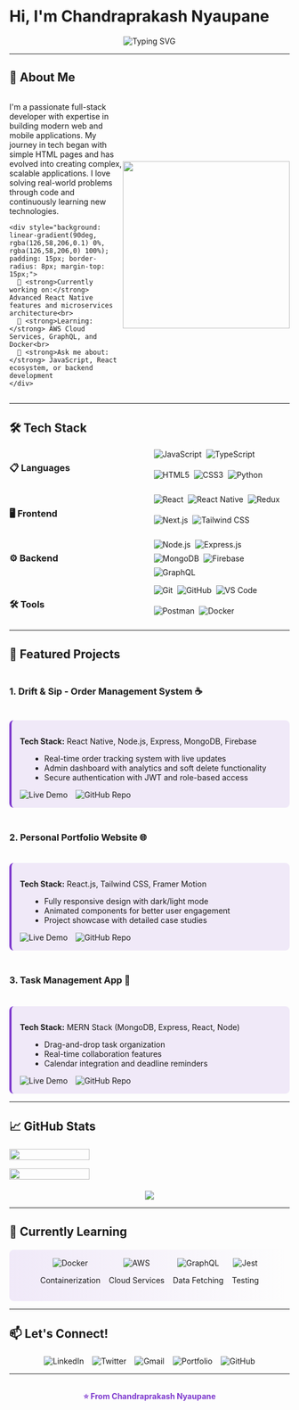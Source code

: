 # Hi, I'm Chandraprakash Nyaupane 

<div align="center">
  <img src="https://readme-typing-svg.demolab.com?font=Fira+Code&weight=600&size=26&duration=3000&pause=1000&color=7E3ACE&center=true&vCenter=true&width=500&lines=🎓+BTech+CSE+Student;💻+Full-Stack+Developer;🚀+Open+Source+Contributor;⚡+Tech+Passionate" alt="Typing SVG" />
</div>

---

## 🚀 About Me

<div style="display: flex; justify-content: space-between; align-items: center;">
  <div style="flex: 1;">
    <p>I'm a passionate full-stack developer with expertise in building modern web and mobile applications. My journey in tech began with simple HTML pages and has evolved into creating complex, scalable applications. I love solving real-world problems through code and continuously learning new technologies.</p>
    
    <div style="background: linear-gradient(90deg, rgba(126,58,206,0.1) 0%, rgba(126,58,206,0) 100%); padding: 15px; border-radius: 8px; margin-top: 15px;">
      🔭 <strong>Currently working on:</strong> Advanced React Native features and microservices architecture<br>
      🌱 <strong>Learning:</strong> AWS Cloud Services, GraphQL, and Docker<br>
      💬 <strong>Ask me about:</strong> JavaScript, React ecosystem, or backend development
    </div>
  </div>
  <div style="flex: 1; text-align: center;">
    <img src="https://github-readme-stats.vercel.app/api/top-langs/?username=arjunnyaupane16&layout=compact&theme=radical&hide_border=true" width="300" />
  </div>
</div>

---

## 🛠️ Tech Stack

<div style="display: grid; grid-template-columns: repeat(auto-fit, minmax(200px, 1fr)); gap: 15px;">

### 📋 Languages
<div style="display: flex; flex-wrap: wrap; gap: 8px;">
  <img src="https://img.shields.io/badge/-JavaScript-F7DF1E?style=for-the-badge&logo=javascript&logoColor=black" alt="JavaScript">
  <img src="https://img.shields.io/badge/-TypeScript-3178C6?style=for-the-badge&logo=typescript&logoColor=white" alt="TypeScript">
  <img src="https://img.shields.io/badge/-HTML5-E34F26?style=for-the-badge&logo=html5&logoColor=white" alt="HTML5">
  <img src="https://img.shields.io/badge/-CSS3-1572B6?style=for-the-badge&logo=css3&logoColor=white" alt="CSS3">
  <img src="https://img.shields.io/badge/-Python-3776AB?style=for-the-badge&logo=python&logoColor=white" alt="Python">
</div>

### 🖥️ Frontend
<div style="display: flex; flex-wrap: wrap; gap: 8px;">
  <img src="https://img.shields.io/badge/-React-61DAFB?style=for-the-badge&logo=react&logoColor=black" alt="React">
  <img src="https://img.shields.io/badge/-React_Native-61DAFB?style=for-the-badge&logo=react&logoColor=black" alt="React Native">
  <img src="https://img.shields.io/badge/-Redux-764ABC?style=for-the-badge&logo=redux&logoColor=white" alt="Redux">
  <img src="https://img.shields.io/badge/-Next.js-000000?style=for-the-badge&logo=next.js&logoColor=white" alt="Next.js">
  <img src="https://img.shields.io/badge/-Tailwind_CSS-38B2AC?style=for-the-badge&logo=tailwind-css&logoColor=white" alt="Tailwind CSS">
</div>

### ⚙️ Backend
<div style="display: flex; flex-wrap: wrap; gap: 8px;">
  <img src="https://img.shields.io/badge/-Node.js-339933?style=for-the-badge&logo=node.js&logoColor=white" alt="Node.js">
  <img src="https://img.shields.io/badge/-Express.js-000000?style=for-the-badge&logo=express&logoColor=white" alt="Express.js">
  <img src="https://img.shields.io/badge/-MongoDB-47A248?style=for-the-badge&logo=mongodb&logoColor=white" alt="MongoDB">
  <img src="https://img.shields.io/badge/-Firebase-FFCA28?style=for-the-badge&logo=firebase&logoColor=black" alt="Firebase">
  <img src="https://img.shields.io/badge/-GraphQL-E10098?style=for-the-badge&logo=graphql&logoColor=white" alt="GraphQL">
</div>

### 🛠️ Tools
<div style="display: flex; flex-wrap: wrap; gap: 8px;">
  <img src="https://img.shields.io/badge/-Git-F05032?style=for-the-badge&logo=git&logoColor=white" alt="Git">
  <img src="https://img.shields.io/badge/-GitHub-181717?style=for-the-badge&logo=github&logoColor=white" alt="GitHub">
  <img src="https://img.shields.io/badge/-VS_Code-007ACC?style=for-the-badge&logo=visual-studio-code&logoColor=white" alt="VS Code">
  <img src="https://img.shields.io/badge/-Postman-FF6C37?style=for-the-badge&logo=postman&logoColor=white" alt="Postman">
  <img src="https://img.shields.io/badge/-Docker-2496ED?style=for-the-badge&logo=docker&logoColor=white" alt="Docker">
</div>

</div>

---

## 🚀 Featured Projects

<div style="display: grid; grid-template-columns: repeat(auto-fit, minmax(300px, 1fr)); gap: 20px; margin-top: 20px;">

### 1. Drift & Sip - Order Management System ☕
<div style="background: rgba(126,58,206,0.1); padding: 15px; border-radius: 8px; border-left: 4px solid #7E3ACE;">
  <p><strong>Tech Stack:</strong> React Native, Node.js, Express, MongoDB, Firebase</p>
  <ul style="margin-left: 20px;">
    <li>Real-time order tracking system with live updates</li>
    <li>Admin dashboard with analytics and soft delete functionality</li>
    <li>Secure authentication with JWT and role-based access</li>
  </ul>
  <div style="margin-top: 10px;">
    <a href="https://drift-and-sip-user-app.vercel.app/" style="text-decoration: none;">
      <img src="https://img.shields.io/badge/-Live_Demo-7E3ACE?style=for-the-badge&logo=vercel&logoColor=white" alt="Live Demo">
    </a>
    <a href="https://github.com/arjunnyaupane16/drift-and-sip" style="text-decoration: none; margin-left: 10px;">
      <img src="https://img.shields.io/badge/-GitHub_Repo-181717?style=for-the-badge&logo=github&logoColor=white" alt="GitHub Repo">
    </a>
  </div>
</div>

### 2. Personal Portfolio Website 🌐
<div style="background: rgba(126,58,206,0.1); padding: 15px; border-radius: 8px; border-left: 4px solid #7E3ACE;">
  <p><strong>Tech Stack:</strong> React.js, Tailwind CSS, Framer Motion</p>
  <ul style="margin-left: 20px;">
    <li>Fully responsive design with dark/light mode</li>
    <li>Animated components for better user engagement</li>
    <li>Project showcase with detailed case studies</li>
  </ul>
  <div style="margin-top: 10px;">
    <a href="https://arjunnyaupane16.vercel.app/" style="text-decoration: none;">
      <img src="https://img.shields.io/badge/-Live_Demo-7E3ACE?style=for-the-badge&logo=vercel&logoColor=white" alt="Live Demo">
    </a>
    <a href="https://github.com/arjunnyaupane16/portfolio" style="text-decoration: none; margin-left: 10px;">
      <img src="https://img.shields.io/badge/-GitHub_Repo-181717?style=for-the-badge&logo=github&logoColor=white" alt="GitHub Repo">
    </a>
  </div>
</div>

### 3. Task Management App 📝
<div style="background: rgba(126,58,206,0.1); padding: 15px; border-radius: 8px; border-left: 4px solid #7E3ACE;">
  <p><strong>Tech Stack:</strong> MERN Stack (MongoDB, Express, React, Node)</p>
  <ul style="margin-left: 20px;">
    <li>Drag-and-drop task organization</li>
    <li>Real-time collaboration features</li>
    <li>Calendar integration and deadline reminders</li>
  </ul>
  <div style="margin-top: 10px;">
    <a href="https://taskify-mern.vercel.app/" style="text-decoration: none;">
      <img src="https://img.shields.io/badge/-Live_Demo-7E3ACE?style=for-the-badge&logo=vercel&logoColor=white" alt="Live Demo">
    </a>
    <a href="https://github.com/arjunnyaupane16/task-manager" style="text-decoration: none; margin-left: 10px;">
      <img src="https://img.shields.io/badge/-GitHub_Repo-181717?style=for-the-badge&logo=github&logoColor=white" alt="GitHub Repo">
    </a>
  </div>
</div>

</div>

---

## 📈 GitHub Stats

<div style="display: flex; justify-content: space-between; flex-wrap: wrap; gap: 15px; margin-top: 20px;">
  <img src="https://github-readme-stats.vercel.app/api?username=arjunnyaupane16&show_icons=true&theme=radical&hide_border=true" style="width: 48%; min-width: 300px;" />
  <img src="https://github-readme-streak-stats.herokuapp.com/?user=arjunnyaupane16&theme=radical&hide_border=true" style="width: 48%; min-width: 300px;" />
</div>

<div style="text-align: center; margin-top: 20px;">
  <img src="https://github-profile-trophy.vercel.app/?username=arjunnyaupane16&theme=radical&row=2&column=3&margin-w=15&margin-h=15" />
</div>

---

## 🌱 Currently Learning

<div style="background: linear-gradient(90deg, rgba(126,58,206,0.1) 0%, rgba(126,58,206,0) 100%); padding: 15px; border-radius: 8px; margin-top: 20px;">
  <div style="display: flex; flex-wrap: wrap; justify-content: center; gap: 15px;">
    <div style="text-align: center;">
      <img src="https://img.shields.io/badge/-Docker-2496ED?style=for-the-badge&logo=docker&logoColor=white" alt="Docker">
      <p>Containerization</p>
    </div>
    <div style="text-align: center;">
      <img src="https://img.shields.io/badge/-AWS-232F3E?style=for-the-badge&logo=amazon-aws&logoColor=white" alt="AWS">
      <p>Cloud Services</p>
    </div>
    <div style="text-align: center;">
      <img src="https://img.shields.io/badge/-GraphQL-E10098?style=for-the-badge&logo=graphql&logoColor=white" alt="GraphQL">
      <p>Data Fetching</p>
    </div>
    <div style="text-align: center;">
      <img src="https://img.shields.io/badge/-Jest-C21325?style=for-the-badge&logo=jest&logoColor=white" alt="Jest">
      <p>Testing</p>
    </div>
  </div>
</div>

---

## 📫 Let's Connect!

<div style="display: flex; justify-content: center; flex-wrap: wrap; gap: 15px; margin-top: 20px;">
  <a href="https://www.linkedin.com/in/arjunnyaupane16/" style="text-decoration: none;">
    <img src="https://img.shields.io/badge/-LinkedIn-0077B5?style=for-the-badge&logo=linkedin&logoColor=white" alt="LinkedIn">
  </a>
  <a href="https://twitter.com/arjunnyaupane16" style="text-decoration: none;">
    <img src="https://img.shields.io/badge/-Twitter-1DA1F2?style=for-the-badge&logo=twitter&logoColor=white" alt="Twitter">
  </a>
  <a href="mailto:arjunnyaupane16@gmail.com" style="text-decoration: none;">
    <img src="https://img.shields.io/badge/-Gmail-D14836?style=for-the-badge&logo=gmail&logoColor=white" alt="Gmail">
  </a>
  <a href="https://arjunnyaupane16.vercel.app/" style="text-decoration: none;">
    <img src="https://img.shields.io/badge/-Portfolio-7E3ACE?style=for-the-badge&logo=vercel&logoColor=white" alt="Portfolio">
  </a>
  <a href="https://github.com/arjunnyaupane16" style="text-decoration: none;">
    <img src="https://img.shields.io/badge/-GitHub-181717?style=for-the-badge&logo=github&logoColor=white" alt="GitHub">
  </a>
</div>

---

<div style="text-align: center; margin-top: 30px; color: #7E3ACE; font-weight: bold;">
  ⭐ From <a href="https://github.com/arjunnyaupane16" style="color: #7E3ACE; text-decoration: none;">Chandraprakash Nyaupane</a>
</div>
